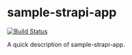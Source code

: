 # sample-strapi-app

[![Build Status](https://travis-ci.org/christroutner/sample-strapi-app.svg?branch=master)](https://travis-ci.org/christroutner/sample-strapi-app)

A quick description of sample-strapi-app.
 
